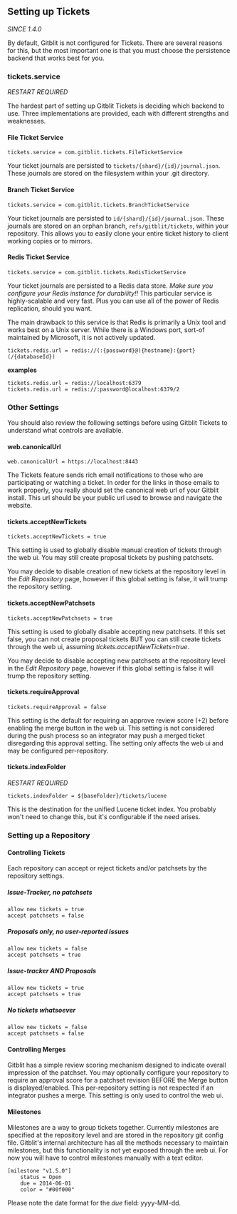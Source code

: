 ## Setting up Tickets

*SINCE 1.4.0*

By default, Gitblit is not configured for Tickets.  There are several reasons for this, but the most important one is that you must choose the persistence backend that works best for you.

### tickets.service

*RESTART REQUIRED*

The hardest part of setting up Gitblit Tickets is deciding which backend to use.  Three implementations are provided, each with different strengths and weaknesses.

#### File Ticket Service

    tickets.service = com.gitblit.tickets.FileTicketService

Your ticket journals are persisted to `tickets/{shard}/{id}/journal.json`.  These journals are stored on the filesystem within your .git directory.

#### Branch Ticket Service

    tickets.service = com.gitblit.tickets.BranchTicketService

Your ticket journals are persisted to `id/{shard}/{id}/journal.json`.  These journals are stored on an orphan branch, `refs/gitblit/tickets`, within your repository.  This allows you to easily clone your entire ticket history to client working copies or to mirrors.

#### Redis Ticket Service

    tickets.service = com.gitblit.tickets.RedisTicketService

Your ticket journals are persisted to a Redis data store.  *Make sure you configure your Redis instance for durability!!*  This particular service is highly-scalable and very fast.  Plus you can use all of the power of Redis replication, should you want.

The main drawback to this service is that Redis is primarily a Unix tool and works best on a Unix server.  While there is a Windows port, sort-of maintained by Microsoft, it is not actively updated.

    tickets.redis.url = redis://(:{password}@){hostname}:{port}(/{databaseId})

**examples**

    tickets.redis.url = redis://localhost:6379
    tickets.redis.url = redis://:password@localhost:6379/2

### Other Settings

You should also review the following settings before using Gitblit Tickets to understand what controls are available.

#### web.canonicalUrl

    web.canonicalUrl = https://localhost:8443

The Tickets feature sends rich email notifications to those who are participating or watching a ticket.  In order for the links in those emails to work properly, you really should set the canonical web url of your Gitblit install.  This url should be your public url used to browse and navigate the website.

#### tickets.acceptNewTickets

    tickets.acceptNewTickets = true

This setting is used to globally disable manual creation of tickets through the web ui.  You may still create proposal tickets by pushing patchsets.

You may decide to disable creation of new tickets at the repository level in the *Edit Repository* page, however if this global setting is false, it will trump the repository setting.

#### tickets.acceptNewPatchsets

    tickets.acceptNewPatchsets = true

This setting is used to globally disable accepting new patchsets.  If this set false, you can not create proposal tickets BUT you can still create tickets through the web ui, assuming *tickets.acceptNewTickets=true*.

You may decide to disable accepting new patchsets at the repository level in the *Edit Repository* page, however if this global setting is false it will trump the repository setting.

#### tickets.requireApproval

    tickets.requireApproval = false

This setting is the default for requiring an approve review score (+2) before enabling the merge button in the web ui.  This setting is not considered during the push process so an integrator may push a merged ticket disregarding this approval setting.  The setting only affects the web ui and may be configured per-repository.

#### tickets.indexFolder

*RESTART REQUIRED*

    tickets.indexFolder = ${baseFolder}/tickets/lucene

This is the destination for the unified Lucene ticket index.  You probably won't need to change this, but it's configurable if the need arises.

### Setting up a Repository

#### Controlling Tickets

Each repository can accept or reject tickets and/or patchsets by the repository settings.

##### Issue-Tracker, no patchsets

    allow new tickets = true
    accept patchsets = false

##### Proposals only, no user-reported issues

    allow new tickets = false
    accept patchsets = true

##### Issue-tracker AND Proposals

    allow new tickets = true
    accept patchsets = true

##### No tickets whatsoever

    allow new tickets = false
    accept patchsets = false

#### Controlling Merges

Gitblit has a simple review scoring mechanism designed to indicate overall impression of the patchset.  You may optionally configure your repository to require an approval score for a patchset revision BEFORE the Merge button is displayed/enabled.  This per-repository setting is not respected if an integrator pushes a merge.  This setting is only used to control the web ui.

#### Milestones

Milestones are a way to group tickets together.  Currently milestones are specified at the repository level and are stored in the repository git config file.  Gitblit's internal architecture has all the methods necessary to maintain milestones, but this functionality is not yet exposed through the web ui.  For now you will have to control milestones manually with a text editor.

    [milestone "v1.5.0"]
        status = Open
        due = 2014-06-01
        color = "#00f000"

Please note the date format for the *due* field: yyyy-MM-dd.
